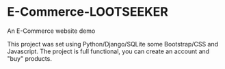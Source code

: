 # E-Commerce-LOOTSEEKER
An E-Commerce website demo

This project was set using Python/Django/SQLite some Bootstrap/CSS and Javascript.
The project is full functional, you can create an account and "buy" products.
